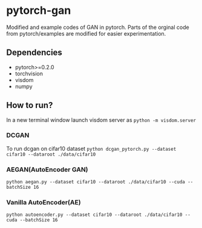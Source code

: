 # pytorch-gan
Modified and example codes of GAN in pytorch. Parts of the orginal code from pytorch/examples are modified for easier experimentation.

## Dependencies
- pytorch>=0.2.0
- torchvision
- visdom
- numpy

## How to run?
In a new terminal window launch visdom server as 
`python -m visdom.server`

### DCGAN
To run dcgan on cifar10 dataset
`python dcgan_pytorch.py --dataset cifar10 --dataroot ./data/cifar10`

### AEGAN(AutoEncoder GAN)

`python aegan.py --dataset cifar10 --dataroot ./data/cifar10 --cuda --batchSize 16`


### Vanilla AutoEncoder(AE)
`python autoencoder.py --dataset cifar10 --dataroot ./data/cifar10 --cuda --batchSize 16`
